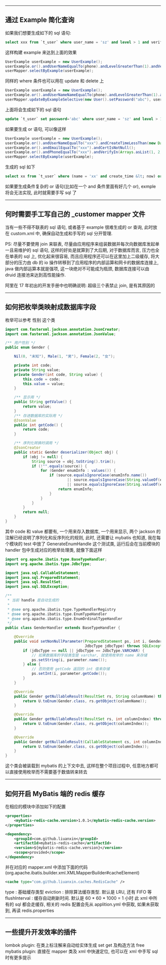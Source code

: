 ***
## 通过 Example 简化查询
如果我们想要生成如下的 sql 语句:
```sql
select xxx from `t_user` where user_name = 'sz' and level > 1 and verify in (1, 2, 3)
```
这样构建  example 来达到上面的效果
```java
UserExample userExample = new UserExample();
userExample.or().andUserNameEqualTo(phone).andLevelGreaterThan(1).andVerifyIn(Arrays.asList(1, 2, 3));
userMapper.selectByExample(userExample);
```
同样的 where 条件也可以用在 update 和 delete 上
```java
UserExample userExample = new UserExample();
userExample.or().andUserNameNameEqualTo(phone).andLevelGreaterThan(1).andVerifyIn(Arrays.asList(1, 2, 3));
userMapper.updateByExampleSelective(new User().setPassword("abc"), userExample);
```
上面将会生成如下的 sql 语句
```sql
update `t_user` set password='abc' where user_name = 'sz' and level > 1 and verify in (1, 2, 3)
```
如果要生成 or 语句, 可以像这样
```java
UserExample userExample = new UserExample();
userExample.or().andUserNameEqualTo("xxx").andCreateTimeLessThan(new Date());
userExample.or().andEmailEqualTo("xxx").andCertIsNotNull();
userExample.or().andPhoneEqualTo("xxx").andVerifyIn(Arrays.asList(1, 2, 3));
userMapper.selectByExample(userExample);
```
生成的 sql 如下
```sql
select xx from `t_user` where (name = 'xx' and create_time &lt; now) or (email = 'xxx' and `cert` is not null) or (phone = 'xxx' and verify in (1, 2, 3))
```

如果要生成条件复杂的 or 语句(比如在一个 and 条件里面有好几个 or), exmple 将会无法实现, 此时就需要手写 sql 了

***
## 何时需要手工写自己的 _customer mapper 文件
当有一些不得不联表的 sql 语句, 或者基于 example 很难生成的 or 查询, 此时放在 custom.xml 中, 确保自动生成和手写的 sql 分开管理.

PS: 尽量不要使用 join 来联表, 尽量由应用程序来组装数据并每次向数据库发起单一且易维护的 sql 语句, 这样的好处是就算到了大后期, 对于数据库而言, 压力也全在单表的 sql 上, 优化起来很容易, 而且应用程序还可以在这里加上二级缓存, 将大部分的压力由 db 的 io 操作转移到了应用程序的内部运算和网卡的数据库连接上, java 做内部运算本就是强项, 这一块绝对不可能成为瓶颈, 数据库连接可以由 druid 连接池来达到高性能操作.

阿里在 17 年初出的开发手册中也明确说明: 超级三个表禁止 join, 是有其原因的

***
## 如何把枚举类映射成数据库字段
枚举可以参考 性别 这个类
```java
import com.fasterxml.jackson.annotation.JsonCreator;
import com.fasterxml.jackson.annotation.JsonValue;

/** 用户性别 */
public enum Gender {

    Nil(0, "未知"), Male(1, "男"), Female(2, "女");

    private int code;
    private String value;
    private Gender(int code, String value) {
        this.code = code;
        this.value = value;
    }

    /** 显示用 */
    public String getValue() {
        return value;
    }
    /** 存进数据库的实际用 */
    @JsonValue
    public int getCode() {
        return code;
    }

    /** 序列化转换时调用 */
    @JsonCreator
    public static Gender deserializer(Object obj) {
        if (obj != null) {
            String source = obj.toString().trim();
            if (!"".equals(source)) {
                for (Gender enumInfo : values()) {
                    if (source.equalsIgnoreCase(enumInfo.name())
                            || source.equalsIgnoreCase(String.valueOf(enumInfo.getCode()))
                            || source.equalsIgnoreCase(String.valueOf(enumInfo.getValue()))) {
                        return enumInfo;
                    }
                }
            }
        }
        return null;
    }
}
```
其中 code 和 value 都要有, 一个用来存入数据库, 一个用来显示, 两个 jackson 的注解已经说明了序列化和反序列化的规则, 此时, 还需要让 mybatis 也知道, 我在每个模块的 test 中放了 GenerateEnumHandle 这个测试类, 运行后会在当前模块的 handler 包中生成对应的枚举处理类, 就像下面这样
```java
import org.apache.ibatis.type.BaseTypeHandler;
import org.apache.ibatis.type.JdbcType;

import java.sql.CallableStatement;
import java.sql.PreparedStatement;
import java.sql.ResultSet;
import java.sql.SQLException;

/**
 * 当前 handle 是自动生成的
 *
 * @see org.apache.ibatis.type.TypeHandlerRegistry
 * @see org.apache.ibatis.type.EnumTypeHandler
 * @see org.apache.ibatis.type.EnumOrdinalTypeHandler
 */
public class GenderHandler extends BaseTypeHandler {

    @Override
    public void setNonNullParameter(PreparedStatement ps, int i, Gender parameter,
                                    JdbcType jdbcType) throws SQLException {
        if (jdbcType == null || jdbcType == JdbcType.VARCHAR) {
            // 如果数据库的字段类型是 varchar, 就使用枚举的 name 来存储
            ps.setString(i, parameter.name());
        } else {
            // 否则使用 getCode 返回的 int 值来存储
            ps.setInt(i, parameter.getCode());
        }
    }

    @Override
    public Gender getNullableResult(ResultSet rs, String columnName) throws SQLException {
        return U.toEnum(Gender.class, rs.getObject(columnName));
    }

    @Override
    public Gender getNullableResult(ResultSet rs, int columnIndex) throws SQLException {
        return U.toEnum(Gender.class, rs.getObject(columnIndex));
    }

    @Override
    public Gender getNullableResult(CallableStatement cs, int columnIndex) throws SQLException {
        return U.toEnum(Gender.class, cs.getObject(columnIndex));
    }
}
```
这个类会被装载到 mybatis 的上下文中去, 这样在整个项目过程中, 任意地方都可以直接使用枚举而不需要基于数值转来转去

***
## 如何开启 MyBatis 端的 redis 缓存
在相应的模块中添加如下的配置
```xml
<properties>
    <mybatis-redis-cache.version>1.0.1</mybatis-redis-cache.version>
</properties>

<dependency>
    <groupId>com.github.liuanxin</groupId>
    <artifactId>mybatis-redis-cache</artifactId>
    <version>${mybatis-redis-cache.version}</version>
    <scope>provided</scope>
</dependency>
```
并在对应的 mapper.xml 中添加下面的代码(org.apache.ibatis.builder.xml.XMLMapperBuilder#cacheElement)
```xml
<cache type="com.github.liuanxin.caches.RedisCache" />
```
type : 基础缓存类型
eviction : 排除算法缓存类型. 默认是 LRU, 还有 FIFO 等
flushInterval : 缓存自动刷新时间. 默认是 60 * 60 * 1000 = 1 小时
此 xml 中所有的 sql 都会走缓存, 相关的 redis 配置会先从 applition.yml 中获取, 如果未获取到, 再读 redis.properties

***
## 一些提升开发效率的插件

lombok plugin: 在类上标注解来自动给实体生成 set get 及构造方法
free mybatis plugin: 直接在 mapper 类及 xml 中快速定位, 也可以在 xml 中手写 sql 时有更多提示
